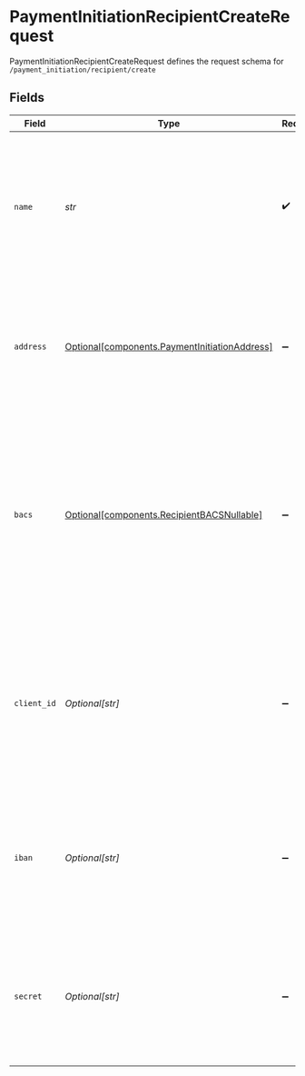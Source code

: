 # PaymentInitiationRecipientCreateRequest

PaymentInitiationRecipientCreateRequest defines the request schema for `/payment_initiation/recipient/create`


## Fields

| Field                                                                                                                                                                               | Type                                                                                                                                                                                | Required                                                                                                                                                                            | Description                                                                                                                                                                         |
| ----------------------------------------------------------------------------------------------------------------------------------------------------------------------------------- | ----------------------------------------------------------------------------------------------------------------------------------------------------------------------------------- | ----------------------------------------------------------------------------------------------------------------------------------------------------------------------------------- | ----------------------------------------------------------------------------------------------------------------------------------------------------------------------------------- |
| `name`                                                                                                                                                                              | *str*                                                                                                                                                                               | :heavy_check_mark:                                                                                                                                                                  | The name of the recipient. We recommend using strings of length 18 or less and avoid special characters to ensure compatibility with all institutions.                              |
| `address`                                                                                                                                                                           | [Optional[components.PaymentInitiationAddress]](../../models/components/paymentinitiationaddress.md)                                                                                | :heavy_minus_sign:                                                                                                                                                                  | The optional address of the payment recipient's bank account. Required by most institutions outside of the UK.                                                                      |
| `bacs`                                                                                                                                                                              | [Optional[components.RecipientBACSNullable]](../../models/components/recipientbacsnullable.md)                                                                                      | :heavy_minus_sign:                                                                                                                                                                  | An object containing a BACS account number and sort code. If an IBAN is not provided or if this recipient needs to accept domestic GBP-denominated payments, BACS data is required. |
| `client_id`                                                                                                                                                                         | *Optional[str]*                                                                                                                                                                     | :heavy_minus_sign:                                                                                                                                                                  | Your Plaid API `client_id`. The `client_id` is required and may be provided either in the `PLAID-CLIENT-ID` header or as part of a request body.                                    |
| `iban`                                                                                                                                                                              | *Optional[str]*                                                                                                                                                                     | :heavy_minus_sign:                                                                                                                                                                  | The International Bank Account Number (IBAN) for the recipient. If BACS data is not provided, an IBAN is required.                                                                  |
| `secret`                                                                                                                                                                            | *Optional[str]*                                                                                                                                                                     | :heavy_minus_sign:                                                                                                                                                                  | Your Plaid API `secret`. The `secret` is required and may be provided either in the `PLAID-SECRET` header or as part of a request body.                                             |